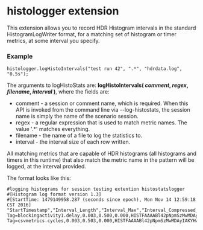 histologger extension
=====================

This extension allows you to record HDR Histogram intervals
 in the standard HistogramLogWriter format, for a matching set of histogram or timer metrics, at some interval you specify. 

### Example
~~~
histologger.logHistoIntervals("test run 42", ".*", "hdrdata.log", "0.5s");
~~~

The arguments to logHistoStats are:
**logHistoIntervals( *comment*, *regex*, *filename*, *interval* )**, where the fields are:

- comment - a session or comment name, which is required. When this API is invoked from the command line via --log-histostats, the session name is simply the name of the scenario session.
- regex - a regular expression that is used to match metric names. The value '.*' matches everything.
- filename - the name of a file to log the statistics to.
- interval - the interval size of each row written.

All matching metrics that are capable of HDR histograms (all histograms and timers in this runtime) that also match the metric name in the pattern will be logged, at the interval provided.

The format looks like this:
~~~
#logging histograms for session testing extention histostatslogger
#[Histogram log format version 1.3]
#[StartTime: 1479149958.287 (seconds since epoch), Mon Nov 14 12:59:18 CST 2016]
"StartTimestamp","Interval_Length","Interval_Max","Interval_Compressed_Histogram"
Tag=blockingactivity1.delay,0.003,0.500,0.000,HISTFAAAABl42pNpmSzMwMDAyIAKYHwm+w9QFgA8ewJ6
Tag=csvmetrics.cycles,0.003,0.503,0.000,HISTFAAAABl42pNpmSzMwMDAyIAKYHwm+w9QFgA8ewJ6
~~~
